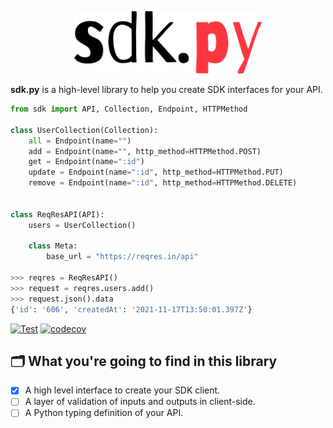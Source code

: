 <p align="center">
  <img width="300" src="https://raw.githubusercontent.com/morais90/sdk.py/main/assets/logo.png" alt="sdk.py logo">
</p>

**sdk.py** is a high-level library to help you create SDK interfaces for your API.

```python
from sdk import API, Collection, Endpoint, HTTPMethod

class UserCollection(Collection):
    all = Endpoint(name="")
    add = Endpoint(name="", http_method=HTTPMethod.POST)
    get = Endpoint(name=":id")
    update = Endpoint(name=":id", http_method=HTTPMethod.PUT)
    remove = Endpoint(name=":id", http_method=HTTPMethod.DELETE)


class ReqResAPI(API):
    users = UserCollection()

    class Meta:
        base_url = "https://reqres.in/api"

>>> reqres = ReqResAPI()
>>> request = reqres.users.add()
>>> request.json().data
{'id': '606', 'createdAt': '2021-11-17T13:50:01.397Z'}
```

[![Test](https://github.com/morais90/sdk.py/actions/workflows/test.yml/badge.svg?branch=main)](https://github.com/morais90/sdk.py/actions/workflows/test.yml)
[![codecov](https://codecov.io/gh/morais90/sdk.py/branch/main/graph/badge.svg?token=G86NIVLGR7)](https://codecov.io/gh/morais90/sdk.py)

## 🗂 What you're going to find in this library

- [x] A high level interface to create your SDK client.
- [ ] A layer of validation of inputs and outputs in client-side.
- [ ] A Python typing definition of your API.
